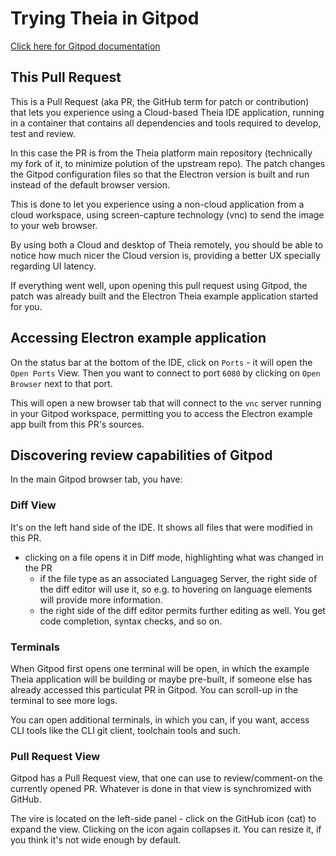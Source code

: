 # Trying Theia in Gitpod

[Click here for Gitpod documentation](https://www.gitpod.io/docs/)

## This Pull Request

This is a Pull Request (aka PR, the GitHub term for patch or contribution) that lets you experience using a Cloud-based Theia IDE application, running in a container that contains all dependencies and tools required to develop, test and review.

In this case the PR is from the Theia platform main repository (technically my fork of it, to minimize polution of the upstream repo). The patch changes the Gitpod configuration files so that the Electron version is built and run instead of the default browser version.

This is done to let you experience using a non-cloud application from a cloud workspace, using screen-capture technology (vnc) to send the image to your web browser.

By using both a Cloud and desktop of Theia remotely, you should be able to notice how much nicer the Cloud version is, providing a better UX specially regarding  UI latency.

If everything went well, upon opening this pull request using Gitpod, the patch was already built and the Electron Theia example application started for you.

## Accessing Electron example application

On the status bar at the bottom of the IDE, click on `Ports` - it will open the `Open Ports` View. Then you want to connect to port `6080` by clicking on `Open Browser` next to that port.

This will open a new browser tab that will connect to the `vnc` server running in your Gitpod workspace, permitting you to access the Electron example app built from this PR's sources.

## Discovering review capabilities of Gitpod

In the main Gitpod browser tab, you have:

### Diff View

It's on the left hand side of the IDE. It shows all files that were modified in this PR.

- clicking on a file opens it in Diff mode, highlighting what was changed in the PR
  - if the file type as an associated Languageg Server, the right side of the diff editor will use it, so e.g. to hovering on language elements will provide more information.  
  - the right side of the diff editor permits further editing as well. You get code completion, syntax checks, and so on.

### Terminals

When Gitpod first opens one terminal will be open, in which the example Theia application will be building or maybe pre-built, if someone else has already accessed this particulat PR in Gitpod. You can scroll-up in the terminal to see more logs.

You can open additional terminals, in which you can, if you want, access CLI tools like the CLI git client, toolchain tools and such.

### Pull Request View

Gitpod has a Pull Request view, that one can use to review/comment-on the currently opened PR. Whatever is done in that view is synchromized with GitHub.

The vire is located on the left-side panel - click on the GitHub icon (cat) to expand the view. Clicking on the icon again collapses it. You can resize it, if you think it's not wide enough by default.

